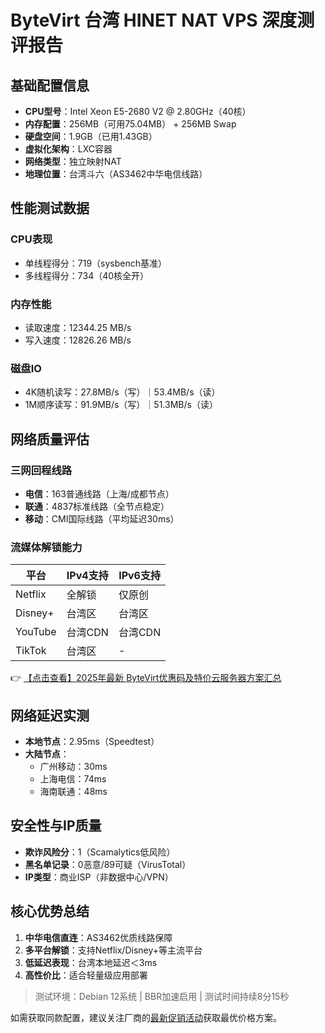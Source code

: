 # ByteVirt 台湾 HINET NAT VPS 深度测评报告

## 基础配置信息
- **CPU型号**：Intel Xeon E5-2680 V2 @ 2.80GHz（40核）
- **内存配置**：256MB（可用75.04MB） + 256MB Swap
- **硬盘空间**：1.9GB（已用1.43GB）
- **虚拟化架构**：LXC容器
- **网络类型**：独立映射NAT
- **地理位置**：台湾斗六（AS3462中华电信线路）

## 性能测试数据
### CPU表现
- 单线程得分：719（sysbench基准）
- 多线程得分：734（40核全开）

### 内存性能
- 读取速度：12344.25 MB/s
- 写入速度：12826.26 MB/s

### 磁盘IO
- 4K随机读写：27.8MB/s（写）｜53.4MB/s（读）
- 1M顺序读写：91.9MB/s（写）｜51.3MB/s（读）

## 网络质量评估
### 三网回程线路
- **电信**：163普通线路（上海/成都节点）
- **联通**：4837标准线路（全节点稳定）
- **移动**：CMI国际线路（平均延迟30ms）

### 流媒体解锁能力
| 平台       | IPv4支持 | IPv6支持 |
|------------|----------|----------|
| Netflix    | 全解锁   | 仅原创   |
| Disney+    | 台湾区   | 台湾区   |
| YouTube    | 台湾CDN  | 台湾CDN  |
| TikTok     | 台湾区   | -        |

👉 [【点击查看】2025年最新 ByteVirt优惠码及特价云服务器方案汇总](https://bit.ly/bytevirt)

## 网络延迟实测
- **本地节点**：2.95ms（Speedtest）
- **大陆节点**：
  - 广州移动：30ms
  - 上海电信：74ms
  - 海南联通：48ms

## 安全性与IP质量
- **欺诈风险分**：1（Scamalytics低风险）
- **黑名单记录**：0恶意/89可疑（VirusTotal）
- **IP类型**：商业ISP（非数据中心/VPN）

## 核心优势总结
1. **中华电信直连**：AS3462优质线路保障
2. **多平台解锁**：支持Netflix/Disney+等主流平台
3. **低延迟表现**：台湾本地延迟＜3ms
4. **高性价比**：适合轻量级应用部署

> 测试环境：Debian 12系统 | BBR加速启用 | 测试时间持续8分15秒

如需获取同款配置，建议关注厂商的[最新促销活动](https://bit.ly/bytevirt)获取最优价格方案。